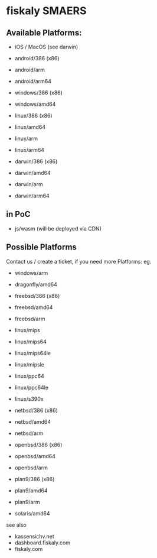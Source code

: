 # fiskaly SMAERS

## Available Platforms: 
- iOS / MacOS (see darwin)

- android/386 (x86)
- android/arm
- android/arm64

- windows/386 (x86)
- windows/amd64

- linux/386 (x86)
- linux/amd64
- linux/arm
- linux/arm64

- darwin/386 (x86)
- darwin/amd64
- darwin/arm
- darwin/arm64

## in PoC
- js/wasm (will be deployed via CDN)

## Possible Platforms
Contact us / create a ticket, if you need more Platforms:
eg.
- windows/arm

- dragonfly/amd64
- freebsd/386 (x86)
- freebsd/amd64
- freebsd/arm

- linux/mips
- linux/mips64
- linux/mips64le
- linux/mipsle
- linux/ppc64
- linux/ppc64le
- linux/s390x
- netbsd/386 (x86)
- netbsd/amd64
- netbsd/arm
- openbsd/386 (x86)
- openbsd/amd64
- openbsd/arm
- plan9/386 (x86)
- plan9/amd64
- plan9/arm
- solaris/amd64

see also 
- kassensichv.net
- dashboard.fiskaly.com
- fiskaly.com
